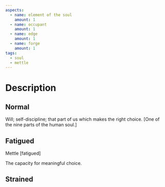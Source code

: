 ```yaml
---
aspects:
  - name: element of the soul
    amount: 1
  - name: occupant
    amount: 1
  - name: edge
    amount: 1
  - name: forge
    amount: 1
tags:
  - soul
  - mettle
---
```


# Description

## Normal
Will; self-discipline; that part of us which makes the right choice. [One of the nine parts of the human soul.]
## Fatigued
Mettle [fatigued]

The capacity for meaningful choice.
## Strained


